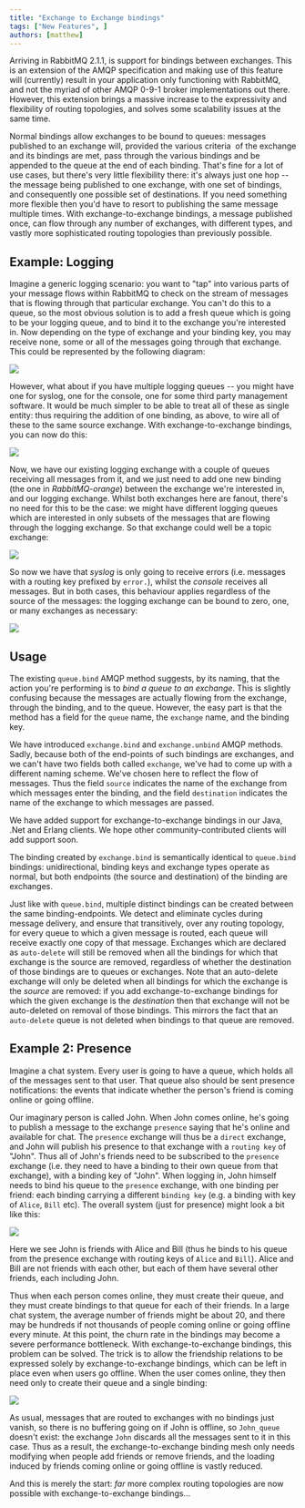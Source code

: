```yaml
---
title: "Exchange to Exchange bindings"
tags: ["New Features", ]
authors: [matthew]
---
```


Arriving in RabbitMQ 2.1.1, is support for bindings between exchanges. This is an extension of the AMQP specification and making use of this feature will (currently) result in your application only functioning with RabbitMQ, and not the myriad of other AMQP 0-9-1 broker implementations out there. However, this extension brings a massive increase to the expressivity and flexibility of routing topologies, and solves some scalability issues at the same time.

Normal bindings allow exchanges to be bound to queues: messages published to an exchange will, provided the various criteria  of the exchange and its bindings are met, pass through the various bindings and be appended to the queue at the end of each binding. That's fine for a lot of use cases, but there's very little flexibility there: it's always just one hop -- the message being published to one exchange, with one set of bindings, and consequently one possible set of destinations. If you need something more flexible then you'd have to resort to publishing the same message multiple times. With exchange-to-exchange bindings, a message published once, can flow through any number of exchanges, with different types, and vastly more sophisticated routing topologies than previously possible.

<!-- truncate -->

## Example: Logging

Imagine a generic logging scenario: you want to "tap" into various parts of your message flows within RabbitMQ to check on the stream of messages that is flowing through that particular exchange. You can't do this to a queue, so the most obvious solution is to add a fresh queue which is going to be your logging queue, and to bind it to the exchange you're interested in. Now depending on the type of exchange and your binding key, you may receive none, some or all of the messages going through that exchange. This could be represented by the following diagram:

![](e2e-1.svg)

However, what about if you have multiple logging queues -- you might have one for syslog, one for the console, one for some third party management software. It would be much simpler to be able to treat all of these as single entity: thus requiring the addition of one binding, as above, to wire all of these to the same source exchange. With exchange-to-exchange bindings, you can now do this:

![](e2e-2.svg)

Now, we have our existing logging exchange with a couple of queues receiving all messages from it, and we just need to add one new binding (the one in *RabbitMQ-orange*) between the exchange we're interested in, and our logging exchange. Whilst both exchanges here are fanout, there's no need for this to be the case: we might have different logging queues which are interested in only subsets of the messages that are flowing through the logging exchange. So that exchange could well be a topic exchange:

![](e2e-3.svg)

So now we have that *syslog* is only going to receive errors (i.e. messages with a routing key prefixed by `error.`), whilst the *console* receives all messages. But in both cases, this behaviour applies regardless of the source of the messages: the logging exchange can be bound to zero, one, or many exchanges as necessary:

![](e2e-3a.svg)

## Usage

The existing `queue.bind` AMQP method suggests, by its naming, that the action you're performing is to *bind a queue to an exchange*. This is slightly confusing because the messages are actually flowing from the exchange, through the binding, and to the queue. However, the easy part is that the method has a field for the `queue` name, the `exchange` name, and the binding key.

We have introduced `exchange.bind` and `exchange.unbind` AMQP methods. Sadly, because both of the end-points of such bindings are exchanges, and we can't have two fields both called `exchange`, we've had to come up with a different naming scheme. We've chosen here to reflect the flow of messages. Thus the field `source` indicates the name of the exchange from which messages enter the binding, and the field `destination` indicates the name of the exchange to which messages are passed.

We have added support for exchange-to-exchange bindings in our Java, .Net and Erlang clients. We hope other community-contributed clients will add support soon.

The binding created by `exchange.bind` is semantically identical to `queue.bind` bindings: unidirectional, binding keys and exchange types operate as normal, but both endpoints (the source and destination) of the binding are exchanges.

Just like with `queue.bind`, multiple distinct bindings can be created between the same binding-endpoints. We detect and eliminate cycles during message delivery, and ensure that transitively, over any routing topology, for every queue to which a given message is routed, each queue will receive exactly one copy of that message. Exchanges which are declared as `auto-delete` will still be removed when all the bindings for which that exchange is the source are removed, regardless of whether the destination of those bindings are to queues or exchanges. Note that an auto-delete exchange will only be deleted when all bindings for which the exchange is the *source* are removed: if you add exchange-to-exchange bindings for which the given exchange is the *destination* then that exchange will not be auto-deleted on removal of those bindings. This mirrors the fact that an `auto-delete` queue is not deleted when bindings to that queue are removed.

## Example 2: Presence

Imagine a chat system. Every user is going to have a queue, which holds all of the messages sent to that user. That queue also should be sent presence notifications: the events that indicate whether the person's friend is coming online or going offline.

Our imaginary person is called John. When John comes online, he's going to publish a message to the exchange `presence` saying that he's online and available for chat. The `presence` exchange will thus be a `direct` exchange, and John will publish his presence to that exchange with a `routing key` of "John". Thus all of John's friends need to be subscribed to the `presence` exchange (i.e. they need to have a binding to their own queue from that exchange), with a binding key of "John". When logging in, John himself needs to bind his queue to the `presence` exchange, with one binding per friend: each binding carrying a different `binding key` (e.g. a binding with key of `Alice`, `Bill` etc). The overall system (just for presence) might look a bit like this:

![](e2e-4.svg)

Here we see John is friends with Alice and Bill (thus he binds to his queue from the presence exchange with routing keys of `Alice` and `Bill`). Alice and Bill are not friends with each other, but each of them have several other friends, each including John.

Thus when each person comes online, they must create their queue, and they must create bindings to that queue for each of their friends. In a large chat system, the average number of friends might be about 20, and there may be hundreds if not thousands of people coming online or going offline every minute. At this point, the churn rate in the bindings may become a severe performance bottleneck. With exchange-to-exchange bindings, this problem can be solved. The trick is to allow the friendship relations to be expressed solely by exchange-to-exchange bindings, which can be left in place even when users go offline. When the user comes online, they then need only to create their queue and a single binding:

![](e2e-5.svg)

As usual, messages that are routed to exchanges with no bindings just vanish, so there is no buffering going on if John is offline, so `John_queue` doesn't exist: the exchange `John` discards all the messages sent to it in this case. Thus as a result, the exchange-to-exchange binding mesh only needs modifying when people add friends or remove friends, and the loading induced by friends coming online or going offline is vastly reduced.

And this is merely the start: *far* more complex routing topologies are now possible with exchange-to-exchange bindings...
